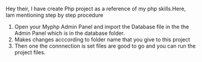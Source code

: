 Hey their, I have create Php project as a reference of my php skills.Here, Iam mentioning step by step procedure
1) Open your Myphp Admin Panel and import the Database file in the the Admin Panel which is in the database folder.
2) Makes changes acccording to  folder name that you give to this project
3) Then one the connnection is set files are good to go and you can run the project files.
